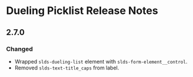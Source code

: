 <!-- Release notes authoring guidelines: http://keepachangelog.com/ -->

# Dueling Picklist Release Notes

<!-- ## [Unreleased] -->

## 2.7.0

### Changed

- Wrapped `slds-dueling-list` element with `slds-form-element__control`.
- Removed `slds-text-title_caps` from label.
